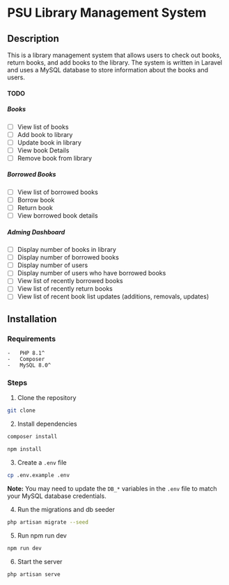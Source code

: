 # PSU Library Management System

## Description

This is a library management system that allows users to check out books, return books, and add books to the library. The system is written in Laravel and uses a MySQL database to store information about the books and users.

#### TODO

##### Books

-   [ ] View list of books
-   [ ] Add book to library
-   [ ] Update book in library
-   [ ] View book Details
-   [ ] Remove book from library

##### Borrowed Books

-   [ ] View list of borrowed books
-   [ ] Borrow book
-   [ ] Return book
-   [ ] View borrowed book details

##### Adming Dashboard

-   [ ] Display number of books in library
-   [ ] Display number of borrowed books
-   [ ] Display number of users
-   [ ] Display number of users who have borrowed books
-   [ ] View list of recently borrowed books
-   [ ] View list of recently return books
-   [ ] View list of recent book list updates (additions, removals, updates)

## Installation

### Requirements

```text
-   PHP 8.1^
-   Composer
-   MySQL 8.0^
```

### Steps

1. Clone the repository

```bash
git clone
```

2. Install dependencies

```bash
composer install

npm install
```

3. Create a `.env` file

```bash
cp .env.example .env
```

**Note:** You may need to update the `DB_*` variables in the `.env` file to match your MySQL database credentials.

4. Run the migrations and db seeder

```bash
php artisan migrate --seed
```

5. Run npm run dev

```bash
npm run dev
```

6. Start the server

```bash
php artisan serve
```
